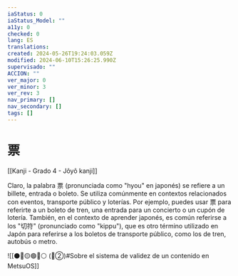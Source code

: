 ```yaml
---
iaStatus: 0
iaStatus_Model: ""
a11y: 0
checked: 0
lang: ES
translations: 
created: 2024-05-26T19:24:03.059Z
modified: 2024-06-10T15:26:25.990Z
supervisado: ""
ACCION: ""
ver_major: 0
ver_minor: 3
ver_rev: 3
nav_primary: []
nav_secondary: []
tags: []
---
```

# 票

[[Kanji - Grado 4 - Jôyô kanji]]

Claro, la palabra 票 (pronunciada como "hyou" en japonés) se refiere a un billete, entrada o boleto. Se utiliza comúnmente en contextos relacionados con eventos, transporte público y loterías. Por ejemplo, puedes usar 票 para referirte a un boleto de tren, una entrada para un concierto o un cupón de lotería. También, en el contexto de aprender japonés, es común referirse a los "切符" (pronunciado como "kippu"), que es otro término utilizado en Japón para referirse a los boletos de transporte público, como los de tren, autobús o metro.


![[⚫🔴🟡🟢🔵⚪ (🔴②)#Sobre el sistema de validez de un contenido en MetsuOS]]